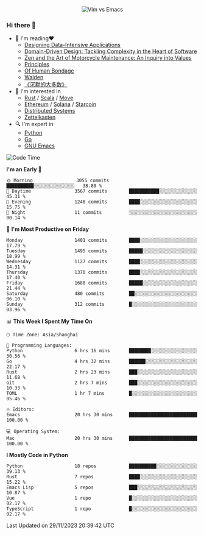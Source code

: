<p align="center">
    <img src="https://gist.githubusercontent.com/coldnight/e696baffb094e71c96cb302118878eae/raw/40ea5053a6f66cc65f90f437e4173497da225958/banner.gif" alt="Vim vs Emacs" />
</p>

### Hi there 👋

- 📖 I'm reading❤️
    + [Designing Data-Intensive Applications](https://www.oreilly.com/library/view/designing-data-intensive-applications/9781491903063/)
    + [Domain-Driven Design: Tackling Complexity in the Heart of Software](https://www.dddcommunity.org/book/evans_2003/)
    + [Zen and the Art of Motorcycle Maintenance: An Inquiry into Values](https://en.wikipedia.org/wiki/Zen_and_the_Art_of_Motorcycle_Maintenance)
    + [Principles](https://www.principles.com/)
    + [Of Human Bondage](https://en.wikipedia.org/wiki/Of_Human_Bondage)
    + [Walden](https://en.wikipedia.org/wiki/Walden)
    + [《沉默的大多数》](https://en.wikipedia.org/wiki/Silent_majority)
- 🌱 I'm interested in
    + [Rust](https://www.rust-lang.org/) / [Scala](https://www.scala-lang.org/) / [Move](https://github.com/move-language/move/)
    + [Ethereum](https://ethereum.org/en/) / [Solana](https://solana.com/) / [Starcoin](https://github.com/starcoinorg/starcoin)
	+ [Distributed Systems](https://www.linuxzen.com/notes/topics/20200320174417_%E5%88%86%E5%B8%83%E5%BC%8F/)
	+ [Zettelkasten](https://www.linuxzen.com/notes/notes/20220120080920-slip_box/)
- 🔍 I'm expert in
    + [Python](https://www.python.org/)
    + [Go](https://go.dev/)
    + [GNU Emacs](https://www.gnu.org/software/emacs/)

<!--START_SECTION:waka-->
![Code Time](http://img.shields.io/badge/Code%20Time-2%2C504%20hrs%2038%20mins-blue)

**I'm an Early 🐤** 

```text
🌞 Morning                3055 commits        ██████████░░░░░░░░░░░░░░░   38.80 % 
🌆 Daytime                3567 commits        ███████████░░░░░░░░░░░░░░   45.31 % 
🌃 Evening                1240 commits        ████░░░░░░░░░░░░░░░░░░░░░   15.75 % 
🌙 Night                  11 commits          ░░░░░░░░░░░░░░░░░░░░░░░░░   00.14 % 
```
📅 **I'm Most Productive on Friday** 

```text
Monday                   1401 commits        ████░░░░░░░░░░░░░░░░░░░░░   17.79 % 
Tuesday                  1495 commits        █████░░░░░░░░░░░░░░░░░░░░   18.99 % 
Wednesday                1127 commits        ████░░░░░░░░░░░░░░░░░░░░░   14.31 % 
Thursday                 1370 commits        ████░░░░░░░░░░░░░░░░░░░░░   17.40 % 
Friday                   1688 commits        █████░░░░░░░░░░░░░░░░░░░░   21.44 % 
Saturday                 480 commits         ██░░░░░░░░░░░░░░░░░░░░░░░   06.10 % 
Sunday                   312 commits         █░░░░░░░░░░░░░░░░░░░░░░░░   03.96 % 
```


📊 **This Week I Spent My Time On** 

```text
🕑︎ Time Zone: Asia/Shanghai

💬 Programming Languages: 
Python                   6 hrs 16 mins       ████████░░░░░░░░░░░░░░░░░   30.56 % 
Go                       4 hrs 32 mins       ██████░░░░░░░░░░░░░░░░░░░   22.17 % 
Rust                     2 hrs 23 mins       ███░░░░░░░░░░░░░░░░░░░░░░   11.68 % 
Git                      2 hrs 7 mins        ███░░░░░░░░░░░░░░░░░░░░░░   10.33 % 
TOML                     1 hr 7 mins         █░░░░░░░░░░░░░░░░░░░░░░░░   05.46 % 

🔥 Editors: 
Emacs                    20 hrs 30 mins      █████████████████████████   100.00 % 

💻 Operating System: 
Mac                      20 hrs 30 mins      █████████████████████████   100.00 % 
```

**I Mostly Code in Python** 

```text
Python                   18 repos            ██████████░░░░░░░░░░░░░░░   39.13 % 
Rust                     7 repos             ████░░░░░░░░░░░░░░░░░░░░░   15.22 % 
Emacs Lisp               5 repos             ███░░░░░░░░░░░░░░░░░░░░░░   10.87 % 
Vue                      1 repo              █░░░░░░░░░░░░░░░░░░░░░░░░   02.17 % 
TypeScript               1 repo              █░░░░░░░░░░░░░░░░░░░░░░░░   02.17 % 
```




 Last Updated on 29/11/2023 20:39:42 UTC
<!--END_SECTION:waka-->
